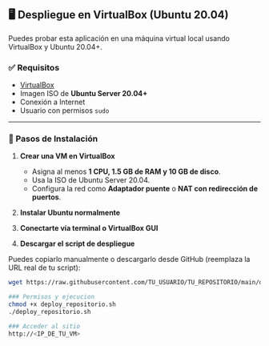 ## 🖥️ Despliegue en VirtualBox (Ubuntu 20.04)

Puedes probar esta aplicación en una máquina virtual local usando VirtualBox y Ubuntu 20.04+.

### ✅ Requisitos

- [VirtualBox](https://www.virtualbox.org/)
- Imagen ISO de **Ubuntu Server 20.04+**
- Conexión a Internet
- Usuario con permisos `sudo`

---

### 🧱 Pasos de Instalación

1. **Crear una VM en VirtualBox**
   - Asigna al menos **1 CPU, 1.5 GB de RAM y 10 GB de disco**.
   - Usa la ISO de Ubuntu Server 20.04.
   - Configura la red como **Adaptador puente** o **NAT con redirección de puertos**.

2. **Instalar Ubuntu normalmente**

3. **Conectarte vía terminal o VirtualBox GUI**

4. **Descargar el script de despliegue**

Puedes copiarlo manualmente o descargarlo desde GitHub (reemplaza la URL real de tu script):

```bash
wget https://raw.githubusercontent.com/TU_USUARIO/TU_REPOSITORIO/main/deploy_repositorio.sh

### Permisos y ejecucion
chmod +x deploy_repositorio.sh
./deploy_repositorio.sh

### Acceder al sitio
http://<IP_DE_TU_VM>


